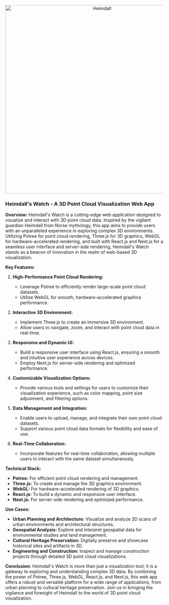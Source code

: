 <p align="center">
  <img src="https://github.com/user-attachments/assets/ae054bf3-c1a9-4dda-ba92-8b36bb4afd7d" width="600px" alt="Heimdall" />
</p>

### Heimdall's Watch - A 3D Point Cloud Visualization Web App

**Overview:**
Heimdall's Watch is a cutting-edge web application designed to visualize and interact with 3D point cloud data. Inspired by the vigilant guardian Heimdall from Norse mythology, this app aims to provide users with an unparalleled experience in exploring complex 3D environments. Utilizing Potree for point cloud rendering, Three.js for 3D graphics, WebGL for hardware-accelerated rendering, and built with React.js and Next.js for a seamless user interface and server-side rendering, Heimdall's Watch stands as a beacon of innovation in the realm of web-based 3D visualization.

**Key Features:**

1. **High-Performance Point Cloud Rendering:**
   - Leverage Potree to efficiently render large-scale point cloud datasets.
   - Utilize WebGL for smooth, hardware-accelerated graphics performance.

2. **Interactive 3D Environment:**
   - Implement Three.js to create an immersive 3D environment.
   - Allow users to navigate, zoom, and interact with point cloud data in real-time.

3. **Responsive and Dynamic UI:**
   - Build a responsive user interface using React.js, ensuring a smooth and intuitive user experience across devices.
   - Employ Next.js for server-side rendering and optimized performance.

4. **Customizable Visualization Options:**
   - Provide various tools and settings for users to customize their visualization experience, such as color mapping, point size adjustment, and filtering options.

5. **Data Management and Integration:**
   - Enable users to upload, manage, and integrate their own point cloud datasets.
   - Support various point cloud data formats for flexibility and ease of use.

6. **Real-Time Collaboration:**
   - Incorporate features for real-time collaboration, allowing multiple users to interact with the same dataset simultaneously.

**Technical Stack:**

- **Potree:** For efficient point cloud rendering and management.
- **Three.js:** To create and manage the 3D graphics environment.
- **WebGL:** For hardware-accelerated rendering of 3D graphics.
- **React.js:** To build a dynamic and responsive user interface.
- **Next.js:** For server-side rendering and optimized performance.

**Use Cases:**

- **Urban Planning and Architecture:** Visualize and analyze 3D scans of urban environments and architectural structures.
- **Geospatial Analysis:** Explore and interpret geospatial data for environmental studies and land management.
- **Cultural Heritage Preservation:** Digitally preserve and showcase historical sites and artifacts in 3D.
- **Engineering and Construction:** Inspect and manage construction projects through detailed 3D point cloud visualizations.

**Conclusion:**
Heimdall's Watch is more than just a visualization tool; it is a gateway to exploring and understanding complex 3D data. By combining the power of Potree, Three.js, WebGL, React.js, and Next.js, this web app offers a robust and versatile platform for a wide range of applications, from urban planning to cultural heritage preservation. Join us in bringing the vigilance and foresight of Heimdall to the world of 3D point cloud visualization.
